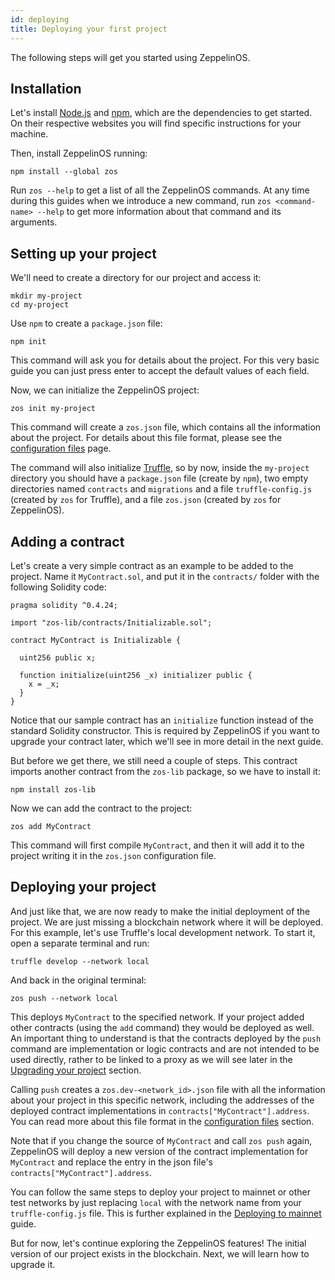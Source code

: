 ```yaml
---
id: deploying
title: Deploying your first project
---
```


The following steps will get you started using ZeppelinOS.

## Installation

Let's install [Node.js](http://nodejs.org/) and
[npm](https://npmjs.com/), which are the dependencies to get started. On their
respective websites you will find specific instructions for your machine.

Then, install ZeppelinOS running:

```console
npm install --global zos
```

Run `zos --help` to get a list of all the ZeppelinOS commands. At any time
during this guides when we introduce a new command, run
`zos <command-name> --help` to get more information about that command and
its arguments.

## Setting up your project

We'll need to create a directory for our project and access it:

```console
mkdir my-project
cd my-project
```

Use `npm` to create a `package.json` file:

```console
npm init
```

This command will ask you for details about the project. For this very basic
guide you can just press enter to accept the default values of each field.

Now, we can initialize the ZeppelinOS project:

```console
zos init my-project
```

This command will create a `zos.json` file, which contains all the information
about the project. For details about this file format, please see the
[configuration files](configuration.md#zosjson) page.

The command will also initialize [Truffle](https://truffleframework.com/), so
by now, inside the `my-project` directory you should have a `package.json` file
(create by `npm`), two empty directories named `contracts` and `migrations` and
a file `truffle-config.js` (created by `zos` for Truffle), and a file
`zos.json` (created by `zos` for ZeppelinOS).

## Adding a contract

Let's create a very simple contract as an example to be added to the project.
Name it `MyContract.sol`, and put it in the `contracts/` folder with the
following Solidity code:

```solidity
pragma solidity ^0.4.24;

import "zos-lib/contracts/Initializable.sol";

contract MyContract is Initializable {

  uint256 public x;

  function initialize(uint256 _x) initializer public {
    x = _x;
  }
}
```

Notice that our sample contract has an `initialize` function instead of the
standard Solidity constructor. This is required by ZeppelinOS if you want to
upgrade your contract later, which we'll see in more detail in the next
guide.

But before we get there, we still need a couple of steps. This contract
imports another contract from the `zos-lib` package, so we have to install it:

```console
npm install zos-lib
```

Now we can add the contract to the project:

```console
zos add MyContract
```

This command will first compile `MyContract`, and then it will add it to the
project writing it in the `zos.json` configuration file.

## Deploying your project

And just like that, we are now ready to make the initial deployment of the
project. We are just missing a blockchain network where it will be deployed.
For this example, let's use Truffle's local development network. To start it,
open a separate terminal and run:

```console
truffle develop --network local
```

And back in the original terminal:

```console
zos push --network local
```

This deploys `MyContract` to the specified network. If your project added other contracts (using the `add` command) they would be deployed as well. An important thing to understand is that the contracts deployed by the `push` command are implementation or logic contracts and are not intended to be used directly, rather to be linked to a proxy as we will see later in the [Upgrading your project](https://docs.zeppelinos.org/docs/upgrading.html) section.

Calling `push` creates a `zos.dev-<network_id>.json` file with all the information about your
project in this specific network, including the addresses of the deployed contract implementations in `contracts["MyContract"].address`. You can read more about this file format
in the [configuration files](configuration.md#zos-network-json) section.

Note that if you change the source of `MyContract` and call `zos push` again, ZeppelinOS will deploy a new version of the contract implementation for `MyContract` and replace the entry in the json file's `contracts["MyContract"].address`. 

You can follow the same steps to deploy your project to mainnet or other test
networks by just replacing `local` with the network name from your
`truffle-config.js` file. This is further explained in the
[Deploying to mainnet](mainnet) guide.

But for now, let's continue exploring the ZeppelinOS features! The initial
version of our project exists in the blockchain. Next, we will learn how to
upgrade it.
